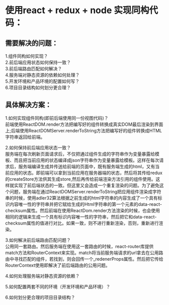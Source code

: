 # 使用react + redux + node 实现同构代码：

## 需要解决的问题：

  1.组件同构如何实现？   
  2.前后端应用状态如何保持一致？  
  3.前后端路由匹配如何解决？  
  4.服务端对静态资源的依赖如何处理？  
  5.开发环境和产品环境的配置如何写？  
  6.项目目录结构如何划分更合理？  

## 具体解决方案： 

1.如何实现组件同构(即前后端使用同一份视图代码)？  
  前端使用ReactDOM.render方法把编写好的组件转换成真实DOM最后渲染到界面上;后端使用ReactDOMServer.renderToString方法把编写好的组件转换成HTML字符串返回给前端。  

2.如何保持前后端应用状态一致？  
  服务端在每次刷新页面请求后，不仅把通过组件生成的字符串作为变量暴露给模板、而且把当前应用的状态编译成json字符串作为变量暴露给模板。这样在每次请求后，服务端编译生成并传送给前端的页面中，既有服务端生成的html，又有当前应用的状态。即前端可以拿到当前应用在服务器端的状态，然后将其传给redux的createStore方法供其生成store,然后再传给前端渲染方法引用的组件使用。这样就实现了前后端状态的一致。但这里又会造成一个重复渲染的问题。为了避免这个问题，服务端在通过ReactDOMServer.renderToString把应用组件渲染成字符串的时候，使用adler32算法根据之前生成的html字符串的内容生成了一个具有标识内容唯一性的字符串并把它赋给生成的Html字符串的第一个元素的data-react-checksum属性。然后前端在使用ReactDom.render方法渲染的时候，也会使用相同的逻辑来生成一个具有标识内容唯一性的字符串，然后把它和data-react-checksum属性的值进行对比。如果一致，则不进行重新渲染，否则，重新进行渲染。   

3.如何解决前后端路由匹配问题？   
  公用同一套路由。然后服务端在使用这一套路由的时候，react-router库提供match方法和RouterContext来实现。match将当前服务端请求的url拿去在公用路由中寻找匹配的组件，若找到，则会回传一个_redenerProps属性。然后把它传给RouterContext使用即解决了前后端路由的公用问题。  

4.如何处理服务端对静态资源的依赖？  
  
5.如何配置两套不同的环境（开发环境和产品环境）？   

6.如何划分更合理的项目目录结构？   

